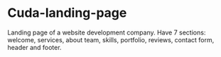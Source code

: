 # Cuda-landing-page
Landing page of a website development company. Have 7 sections: welcome, services, about team, skills, portfolio, reviews, contact form, header and footer.
